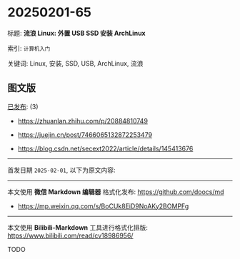 # 20250201-65

标题:
**流浪 Linux: 外置 USB SSD 安装 ArchLinux**

索引: `计算机入门`

关键词: Linux, 安装, SSD, USB, ArchLinux, 流浪


## 图文版

[已发布](./a.md): (3)

+ <https://zhuanlan.zhihu.com/p/20884810749>

+ <https://juejin.cn/post/7466065132872253479>

+ <https://blog.csdn.net/secext2022/article/details/145413676>

----

首发日期 `2025-02-01`, 以下为原文内容:

----

本文使用 **微信 Markdown 编辑器** 格式化发布: <https://github.com/doocs/md>

+ <https://mp.weixin.qq.com/s/BoCUk8EiD9NoAKy2BOMPFg>

----

本文使用 **Bilibili-Markdown** 工具进行格式化排版:
<https://www.bilibili.com/read/cv18986956/>

TODO
